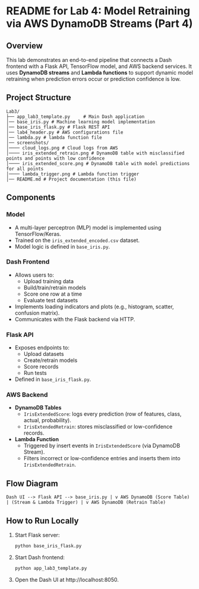 # README for Lab 4: Model Retraining via AWS DynamoDB Streams (Part 4)
## Overview  
This lab demonstrates an end-to-end pipeline that connects a Dash frontend with a Flask API, TensorFlow model, and AWS backend services. It uses **DynamoDB streams** and **Lambda functions** to support dynamic model retraining when prediction errors occur or prediction confidence is low.
## Project Structure  
```
Lab3/
├── app_lab3_template.py     # Main Dash application
│── base_iris.py # Machine learning model implementation
│── base_iris_flask.py # Flask REST API
│── lab4_header.py # AWS configurations file
│── lambda.py # lambda function file
│── screenshots/
│──── cloud_logs.png # Cloud logs from AWS
│──── iris_extended_retrain.png # DynamoDB table with misclassified points and points with low confidence
│──── iris_extended_score.png # DynamoDB table with model predictions for all points
│──── lambda_trigger.png # Lambda function trigger
│── README.md # Project documentation (this file)
```
## Components

### Model
- A multi-layer perceptron (MLP) model is implemented using TensorFlow/Keras.
- Trained on the `iris_extended_encoded.csv` dataset.
- Model logic is defined in `base_iris.py`.

### Dash Frontend
- Allows users to:
  - Upload training data
  - Build/train/retrain models
  - Score one row at a time
  - Evaluate test datasets
- Implements loading indicators and plots (e.g., histogram, scatter, confusion matrix).
- Communicates with the Flask backend via HTTP.

### Flask API
- Exposes endpoints to:
  - Upload datasets
  - Create/retrain models
  - Score records
  - Run tests
- Defined in `base_iris_flask.py`.

### AWS Backend
- **DynamoDB Tables**
  - `IrisExtendedScore`: logs every prediction (row of features, class, actual, probability).
  - `IrisExtendedRetrain`: stores misclassified or low-confidence records.
- **Lambda Function**
  - Triggered by insert events in `IrisExtendedScore` (via DynamoDB Stream).
  - Filters incorrect or low-confidence entries and inserts them into `IrisExtendedRetrain`.

## Flow Diagram
```
Dash UI --> Flask API --> base_iris.py | v AWS DynamoDB (Score Table) | (Stream & Lambda Trigger) | v AWS DynamoDB (Retrain Table)
```
## How to Run Locally

1. Start Flask server:
   ```bash
   python base_iris_flask.py
2. Start Dash frontend:
   ```bash
   python app_lab3_template.py
3. Open the Dash UI at http://localhost:8050.